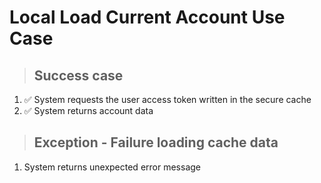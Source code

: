 # Local Load Current Account Use Case

> ## Success case
1. ✅ System requests the user access token written in the secure cache
2. ✅ System returns account data

> ## Exception - Failure loading cache data
1. System returns unexpected error message